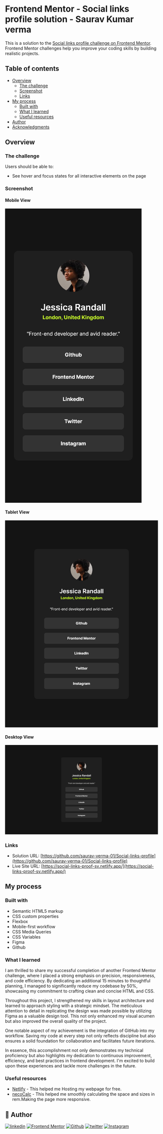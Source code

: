 # Frontend Mentor - Social links profile solution - Saurav Kumar verma

This is a solution to the [Social links profile challenge on Frontend Mentor](https://www.frontendmentor.io/challenges/social-links-profile-UG32l9m6dQ). Frontend Mentor challenges help you improve your coding skills by building realistic projects.

## Table of contents

- [Overview](#overview)
  - [The challenge](#the-challenge)
  - [Screenshot](#screenshot)
  - [Links](#links)
- [My process](#my-process)
  - [Built with](#built-with)
  - [What I learned](#what-i-learned)
  - [Useful resources](#useful-resources)
- [Author](#author)
- [Acknowledgments](#acknowledgments)

## Overview

### The challenge

Users should be able to:

- See hover and focus states for all interactive elements on the page

### Screenshot

#### Mobile View

![](./screentshots/mobile-view.png)

#### Tablet View

![](./screentshots/tab-view.png)

#### Desktop View

![](./screentshots/desktop-view.png)

### Links

- Solution URL: [https://github.com/saurav-verma-01/Social-links-profile](https://github.com/saurav-verma-01/Social-links-profile)
- Live Site URL: [https://social-links-proof-sv.netlify.app/](https://social-links-proof-sv.netlify.app/)

## My process

### Built with

- Semantic HTML5 markup
- CSS custom properties
- Flexbox
- Mobile-first workflow
- CSS Media Queries
- CSS Variables
- Figma
- Github

### What I learned

I am thrilled to share my successful completion of another Frontend Mentor challenge, where I placed a strong emphasis on precision, responsiveness, and code efficiency. By dedicating an additional 15 minutes to thoughtful planning, I managed to significantly reduce my codebase by 50%, showcasing my commitment to crafting clean and concise HTML and CSS.

Throughout this project, I strengthened my skills in layout architecture and learned to approach styling with a strategic mindset. The meticulous attention to detail in replicating the design was made possible by utilizing Figma as a valuable design tool. This not only enhanced my visual acumen but also improved the overall quality of the project.

One notable aspect of my achievement is the integration of GitHub into my workflow. Saving my code at every step not only reflects discipline but also ensures a solid foundation for collaboration and facilitates future iterations.

In essence, this accomplishment not only demonstrates my technical proficiency but also highlights my dedication to continuous improvement, efficiency, and best practices in frontend development. I'm excited to build upon these experiences and tackle more challenges in the future.

### Useful resources

- [Netlify](https://app.netlify.com/) - This helped me Hosting my webpage for free.
- [necoCalc](https://nekocalc.com/px-to-rem-converter) - This helped me smoothly calculating the space and sizes in rem.Making the page more responsive.

## 🔗 Author

[![linkedin](https://img.shields.io/badge/linkedin-0A66C2?style=for-the-badge&logo=linkedin&logoColor=white)](https://www.linkedin.com/in/saurav-dev/)
[![Frontend Mentor](https://img.shields.io/badge/Frontend_mentor-f1f2f3?style=for-the-badge&logo=frontendmentor&logoColor=2ec4b6)](https://www.frontendmentor.io/profile/Saurav-98)
[![Github](https://img.shields.io/badge/github-24292e?style=for-the-badge&logo=github&logoColor=white)](https://github.com/saurav-verma-01)
[![twitter](https://img.shields.io/badge/twitter-1DA1F2?style=for-the-badge&logo=twitter&logoColor=white)](https://twitter.com/SauravKverma22)
[![Instagram](https://img.shields.io/badge/Instagram-1f2f3f?style=for-the-badge&logo=instagram&logoColor=f77737)](https://www.instagram.com/saura.v3rma?igsh=NDF5ZXl5MXpkc3Jt)
